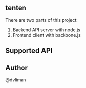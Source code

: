 ## tenten ##

There are two parts of this project:  
1) Backend API server with node.js  
2) Frontend client with backbone.js  

## Supported API

## Author ##
@dvliman
